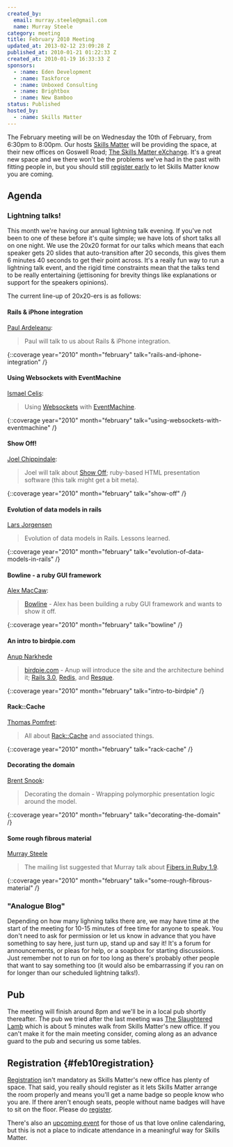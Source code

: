 ```yaml
---
created_by:
  email: murray.steele@gmail.com
  name: Murray Steele
category: meeting
title: February 2010 Meeting
updated_at: 2013-02-12 23:09:28 Z
published_at: 2010-01-21 01:22:33 Z
created_at: 2010-01-19 16:33:33 Z
sponsors:
  - :name: Eden Development
  - :name: Taskforce
  - :name: Unboxed Consulting
  - :name: Brightbox
  - :name: New Bamboo
status: Published
hosted_by:
  - :name: Skills Matter
---
```


The February meeting will be on Wednesday the 10th of February, from 6:30pm to 8:00pm.  Our hosts [Skills Matter](http://skillsmatter.com/) will be providing the space, at their new offices on Goswell Road; [The Skills Matter eXchange](http://skillsmatter.com/location-details/design-architecture/484/96).  It's a great new space and we there won't be the problems we've had in the past with fitting people in, but you should still <a href="#feb10registration">register early</a> to let Skills Matter know you are coming.

## Agenda

### Lightning talks!

This month we're having our annual lightning talk evening.  If you've not been to one of these before it's quite simple; we have lots of short talks all on one night.  We use the 20x20 format for our talks which means that each speaker gets 20 slides that auto-transition after 20 seconds, this gives them 6 minutes 40 seconds to get their point across.  It's a really fun way to run a lightning talk event, and the rigid time constraints mean that the talks tend to be really entertaining (jettisoning for brevity things like explanations or support for the speakers opinions).

The current line-up of 20x20-ers is as follows:

#### Rails & iPhone integration

[Paul Ardeleanu](http://pardel.net/):

> Paul will talk to us about Rails & iPhone integration.

{::coverage year="2010" month="february" talk="rails-and-iphone-integration" /}

#### Using Websockets with EventMachine

[Ismael Celis](http://www.estadobeta.com/):

> Using [Websockets](http://dev.w3.org/html5/websockets/) with
> [EventMachine](http://rubyeventmachine.com/).

{::coverage year="2010" month="february" talk="using-websockets-with-eventmachine" /}

#### Show Off!

[Joel Chippindale](http://blog.monkeysthumb.org/):

> Joel will talk about [Show Off](http://github.com/schacon/showoff/);
> ruby-based HTML presentation software (this talk might get a bit meta).

{::coverage year="2010" month="february" talk="show-off" /}

#### Evolution of data models in rails

[Lars Jorgensen](http://www.sanger.ac.uk/)

> Evolution of data models in Rails. Lessons learned.

{::coverage year="2010" month="february" talk="evolution-of-data-models-in-rails" /}

#### Bowline - a ruby GUI framework

[Alex MacCaw](http://www.eribium.org/):

> [Bowline](http://github.com/maccman/bowline) - Alex has been building a
> ruby GUI framework and wants to show it off.

{::coverage year="2010" month="february" talk="bowline" /}

#### An intro to birdpie.com

[Anup Narkhede](http://www.anup.info/)

> [birdpie.com](http://birdpie.com/) - Anup will introduce the site and
> the architecture behind it; [Rails 3.0](http://rubyonrails.org/),
> [Redis](http://code.google.com/p/redis/), and [Resque](http://github.com/defunkt/resque).

{::coverage year="2010" month="february" talk="intro-to-birdpie" /}

#### Rack::Cache

[Thomas Pomfret](http://mintdigital.com/):

> All about [Rack::Cache](http://tomayko.com/src/rack-cache/) and associated things.

{::coverage year="2010" month="february" talk="rack-cache" /}

#### Decorating the domain

[Brent Snook](http://fuglylogic.com/):

> Decorating the domain - Wrapping polymorphic presentation logic around the model.

{::coverage year="2010" month="february" talk="decorating-the-domain" /}

#### Some rough fibrous material

[Murray Steele](http://h-lame.com/)

> The mailing list suggested that Murray talk about [Fibers in Ruby 1.9](http://ruby-doc.org/core-1.9/classes/Fiber.html).

{::coverage year="2010" month="february" talk="some-rough-fibrous-material" /}


### "Analogue Blog"

Depending on how many lighning talks there are, we may have time at the start of the meeting for 10-15 minutes of free time for anyone to speak.  You don't need to ask for permission or let us know in advance that you have something to say here, just turn up, stand up and say it!  It's a forum for announcements, or pleas for help, or a soapbox for starting discussions.  Just remember not to run on for too long as there's probably other people that want to say something too (it would also be embarrassing if you ran on for longer than our scheduled lightning talks!).

## Pub

The meeting will finish around 8pm and we'll be in a local pub shortly thereafter.  The pub we tried after the last meeting was [The Slaughtered Lamb](http://www.theslaughteredlambpub.com/) which is about 5 minutes walk from Skills Matter's new office.  If you can't make it for the main meeting consider, coming along as an advance guard to the pub and securing us some tables.

## Registration {#feb10registration}

[Registration](http://skillsmatter.com/event/ajax-ria/lightning-talk-evening) isn't mandatory as Skills Matter's new office has plenty of space.  That said, you really should register as it lets Skills Matter arrange the room properly and means you'll get a name badge so people know who you are.  If there aren't enough seats, people without name badges will have to sit on the floor.  Please do [register](http://skillsmatter.com/event/ajax-ria/lightning-talk-evening).

There's also an [upcoming event](http://upcoming.yahoo.com/event/4902929/) for those of us that love online calendaring, but this is not a place to indicate attendance in a meaningful way for Skills Matter.
